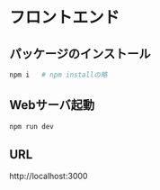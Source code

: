 # フロントエンド

## パッケージのインストール

```bash
npm i   # npm installの略
```

## Webサーバ起動

```bash
npm run dev
```

## URL

http://localhost:3000
